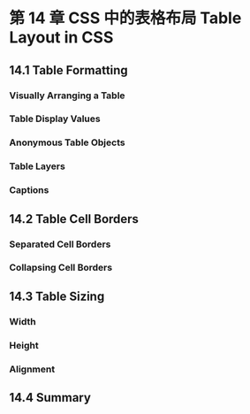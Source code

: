 # 第 14 章 CSS 中的表格布局 Table Layout in CSS

## 14.1 Table Formatting

### Visually Arranging a Table

### Table Display Values

### Anonymous Table Objects

### Table Layers

### Captions

## 14.2 Table Cell Borders

### Separated Cell Borders

### Collapsing Cell Borders

## 14.3 Table Sizing

### Width

### Height

### Alignment

## 14.4 Summary
